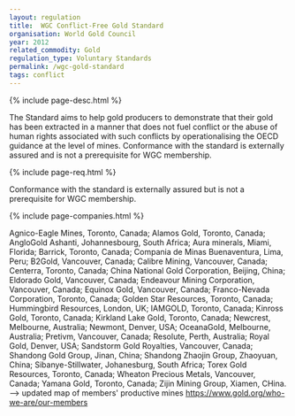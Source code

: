 ```yaml
---
layout: regulation
title:  WGC Conflict-Free Gold Standard
organisation: World Gold Council
year: 2012
related_commodity: Gold
regulation_type: Voluntary Standards
permalink: /wgc-gold-standard
tags: conflict
---
```


{% include page-desc.html %}

The Standard aims to help gold producers to demonstrate that their gold has been extracted in a manner that does not fuel conflict or the abuse of human rights associated with such conflicts by operationalising the OECD guidance at the level of mines. Conformance with the standard is externally assured and is not a prerequisite for WGC membership.

{% include page-req.html %}

Conformance with the standard is externally assured but is not a prerequisite for WGC membership.

{% include page-companies.html %}

Agnico-Eagle Mines, Toronto, Canada; Alamos Gold, Toronto, Canada; AngloGold Ashanti, Johannesbourg, South Africa; Aura minerals, Miami, Florida; Barrick, Toronto, Canada; Compania de Minas Buenaventura, Lima, Peru; B2Gold, Vancouver, Canada; Calibre Mining, Vancouver, Canada; Centerra, Toronto, Canada; China National Gold Corporation, Beijing, China; Eldorado Gold, Vancouver, Canada; Endeavour Mining Corporation, Vancouver, Canada; Equinox Gold, Vancouver, Canada; Franco-Nevada Corporation, Toronto, Canada; Golden Star Resources, Toronto, Canada; Hummingbird Resources, London, UK; IAMGOLD, Toronto, Canada; Kinross Gold, Toronto, Canada; Kirkland Lake Gold, Toronto, Canada; Newcrest, Melbourne, Australia; Newmont, Denver, USA; OceanaGold, Melbourne, Australia; Pretivm, Vancouver, Canada; Resolute, Perth, Australia; Royal Gold, Denver, USA; Sandstorm Gold Royalties, Vancouver, Canada; Shandong Gold Group, Jinan, China; Shandong Zhaojin Group, Zhaoyuan, China; Sibanye-Stillwater, Johanesburg, South Africa; Torex Gold Resources, Toronto, Canada; Wheaton Precious Metals, Vancouver, Canada; Yamana Gold, Toronto, Canada; Zijin Mining Group, Xiamen, CHina. --> updated map of members' productive mines https://www.gold.org/who-we-are/our-members
